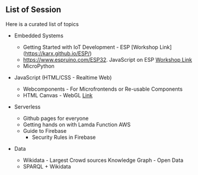 ## List of Session
Here is a curated list of topics 

* Embedded Systems
    * Getting Started with IoT Development - ESP [Workshop Link] (https://karx.github.io/ESP/)
    * https://www.espruino.com/ESP32. JavaScript on ESP [Workshop Link](https://karx.github.io/Esprunio/)
    * MicroPython 

* JavaScript (HTML/CSS - Realtime Web)
    * Webcomponents - For Microfrontends or Re-usable Components
    * HTML Canvas - WebGL [Link](https://karx.github.io/kCanvas)

* Serverless
    * Github pages for everyone
    * Getting hands on with Lamda Function AWS
    * Guide to Firebase 
        * Security Rules in Firebase

* Data
    * Wikidata - Largest Crowd sources Knowledge Graph - Open Data
    * SPARQL + Wikidata
